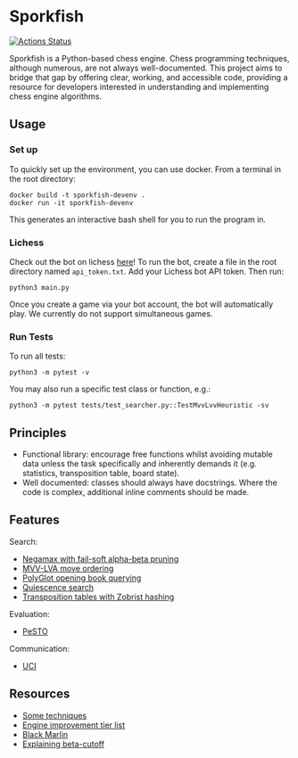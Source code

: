 # Sporkfish

[![Actions Status](https://github.com/KYLChiu/sporkfish/workflows/Python/badge.svg)](https://github.com/KYLChiu/sporkfish/actions)

Sporkfish is a Python-based chess engine. Chess programming techniques, although numerous, are not always well-documented. This project aims to bridge that gap by offering clear, working, and accessible code, providing a resource for developers interested in understanding and implementing chess engine algorithms.

## Usage

### Set up

To quickly set up the environment, you can use docker. From a terminal in the root directory:

```
docker build -t sporkfish-devenv .
docker run -it sporkfish-devenv
```

This generates an interactive bash shell for you to run the program in.

### Lichess

Check out the bot on lichess [here](https://lichess.org/@/Sporkfish)! To run the bot, create a file in the root directory named `api_token.txt`. Add your Lichess bot API token. Then run:

```
python3 main.py
```

Once you create a game via your bot account, the bot will automatically play. We currently do not support simultaneous games.

### Run Tests

To run all tests:

```
python3 -m pytest -v
```

You may also run a specific test class or function, e.g.:

```
python3 -m pytest tests/test_searcher.py::TestMvvLvvHeuristic -sv
```

## Principles

* Functional library: encourage free functions whilst avoiding mutable data unless the task specifically and inherently demands it (e.g. statistics, transposition table, board state).
* Well documented: classes should always have docstrings. Where the code is complex, additional inline comments should be made.

## Features

Search:

* [Negamax with fail-soft alpha-beta pruning](https://www.cs.cornell.edu/courses/cs312/2002sp/lectures/rec21.htm)
* [MVV-LVA move ordering](https://www.chessprogramming.org/Move_Ordering)
* [PolyGlot opening book querying](https://python-chess.readthedocs.io/en/latest/polyglot.html)
* [Quiescence search](https://www.chessprogramming.org/Quiescence_Search)
* [Transposition tables with Zobrist hashing](https://mediocrechess.blogspot.com/2007/01/guide-transposition-tables.html)

Evaluation:

* [PeSTO](https://www.chessprogramming.org/PeSTO%27s_Evaluation_Function)

Communication:

* [UCI](https://www.chessprogramming.org/UCI)

## Resources

* [Some techniques](https://stackoverflow.com/questions/16500739/chess-high-branching-factor/16642804#16642804)
* [Engine improvement tier list](https://www.reddit.com/r/ComputerChess/comments/yln9ef/comparative_advantage_of_engine_improvements/)
* [Black Marlin](https://github.com/jnlt3/blackmarlin?tab=readme-ov-file#efficiently-updatable-neural-networks)
* [Explaining beta-cutoff](https://stackoverflow.com/questions/2533219/alpha-beta-cutoff)
